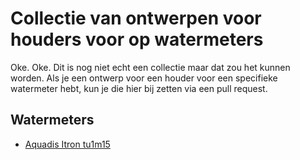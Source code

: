 # Collectie van ontwerpen voor houders voor op watermeters

Oke. Oke. Dit is nog niet echt een collectie maar dat zou het kunnen worden. Als je een ontwerp voor een houder voor een specifieke watermeter hebt, kun je die hier bij zetten via een pull request.

## Watermeters

- [Aquadis Itron tu1m15](aquadis_itron_tu1m15)
